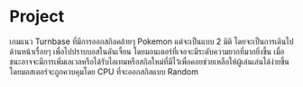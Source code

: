 # Project
เกมแนว Turnbase ที่มีการออกสกิลคล้ายๆ Pokemon แต่จะเป็นแบบ 2 มิติ โดยจะเป็นการเดินไปด้านหน้าเรื่อยๆ เพื่อไปปราบบอสในดันเจี้ยน โดยมอนเตอร์ที่เจอจะมีระดับความยากที่มากยิ่งขึ้น
เมื่อชนะอาจจะมีการเพิ่มเลเวลหรือได้รับไอเทมหรือสกิลใหม่ที่มีไว้เพื่อคอยช่วยเหลือให้ผู้เล่นเล่นได้ง่ายขึ้น
โดยมอสเตอร์จะถูกควบคุมโดย CPU ที่จะออกสกิลแบบ Random
